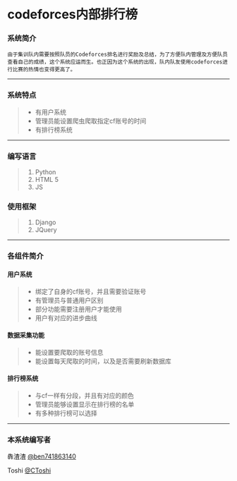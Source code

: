 codeforces内部排行榜
==
### 系统简介 ###
    由于集训队内需要按照队员的Codeforces排名进行奖励及总结，为了方便队内管理及方便队员查看自己的成绩，这个系统应运而生。也正因为这个系统的出现，队内队友使用codeforces进行比赛的热情也变得更高了。

----------
### 系统特点 ###
> * 有用户系统
> * 管理员能设置爬虫爬取指定cf账号的时间
> * 有排行榜系统

----------
### 编写语言 ###
> 1. Python
> 2. HTML 5
> 3. JS

### 使用框架 ###
> 1. Django
> 2. JQuery

----------
### 各组件简介 ###

#### 用户系统 ####
> * 绑定了自身的cf账号，并且需要验证账号
> * 有管理员与普通用户区别
> * 部分功能需要注册用户才能使用
> * 用户有对应的进步曲线

#### 数据采集功能 ####
> * 能设置要爬取的账号信息
> * 能设置每天爬取的时间，以及是否需要刷新数据库

#### 排行榜系统 ####
> * 与cf一样有分段，并且有对应的颜色
> * 管理员能够设置显示在排行榜的名单
> * 有多种排行榜可以选择

----------
### 本系统编写者 ###

犇渣渣 [@ben741863140](https://github.com/ben741863140)

Toshi [@CToshi](https://github.com/CToshi)

